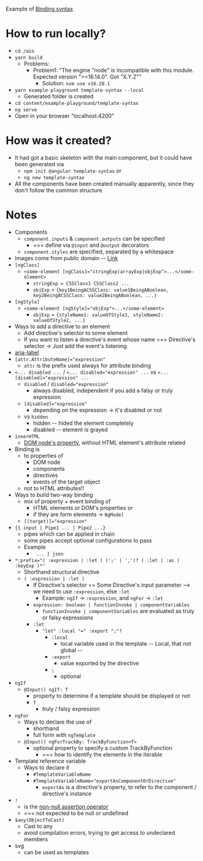 Example of [Binding syntax](https://angular.io/guide/binding-syntax)

# How to run locally?
* `cd /aio`
* `yarn build`
  * Problems:
    * Problem1: "The engine "node" is incompatible with this module. Expected version ">=16.14.0". Got "X.Y.Z""
      * Solution: `nvm use v16.20.1`
* `yarn example-playground template-syntax --local`
  * Generated folder is created
* `cd content/example-playground/template-syntax`
* `ng serve`
* Open in your browser "localhost:4200"

# How was it created?
* It had got a basic skeleton with the main component, but it could have been generated via 
  * `npm init @angular template-syntax` or
  * `ng new template-syntax`
* All the components have been created manually apparently, since they don't follow the common structure

# Notes
* Components
  * `component.inputs` & `component.outputs` can be specified
    * === define via `@input` and `@output` decorators
  * `component.styles` are specified, separated by a whitespace
* Images come from public domain -- [Link](https://wpclipart.com/terms.html)
* `[ngClass]`
  * `<some-element [ngClass]="stringExp|arrayExp|objExp">...</some-element>`
    * `stringExp = CSSClass1 CSSClass2 ...`
    * `objExp` = `{key1BeingACSSClass: value1BeingABoolean, key2BeingACSSClass: value2BeingABoolean, ...}`
* `[ngStyle]`
  * `<some-element [ngStyle]="objExp">...</some-element>`
    * `objExp` = `{styleName1: valueOfStyle1, styleName2: valueOfStyle2, ...}`
* Ways to add a directive to an element
  * Add directive's selector to some element
  * If you want to listen a directive's event whose name === Directive's selector -> Just add the event's listening
* [aria-label](https://www.w3.org/TR/wai-aria-1.2/#aria-label)
* `[attr.AttributeName]="expression"`
  * `attr` is the prefix used always for attribute binding
* `<... disabled ...` / `<... disabled="expression" ...`  vs `<... [disabled]="expression" ...` 
  * `disabled` / `disabled="expression"`
    * always disabled, independent if you add a falsy or truly expression 
  * `[disabled]="expression"`
    * depending on the expression -> it's disabled or not
  * vs `hidden`
    * hidden    --  hided the element completely
    * disabled  --  element is grayed
* `innerHTML`
  * [DOM node's property](https://developer.mozilla.org/en-US/docs/Web/API/Element/innerHTML), without HTML element's attribute related
* Binding is
  * to properties of
    * DOM node
    * components
    * directives
    * events of the target object
  * not to HTML attributes!!
* Ways to build two-way binding
  * mix of property + event binding of
    * HTML elements or DOM's properties or
    * if they are form elements -> `NgModel`
  * `[(target)]="expression"`
* `{{ input | Pipe1 ... | Pipe2 ...}`
  * pipes which can be applied in chain
  * some pipes accept optional configurations to pass
  * Example
    * ` ... | json`
* `*:prefix="( :expression | :let ) (';' | ',')? ( :let | :as | :keyExp )*"`
  * Shorthand structural directive
  * `( :expression | :let )`
    * If Directive's selector == Some Directive's input parameter ⟶ we need to use `:expression`, else `:let`
      * Example: `ngIf` -> `:expression`, and `ngFor` -> `:let`
    * `expression: boolean | functionInvoke | componentVariables`
      * `functionInvoke | componentVariables` are evaluated as truly or falsy expressions
    * `:let`
      * `"let" :local "=" :export ";"?`
        * `:local`
          *  local variable used in the template -- Local, that not global -- 
        * `:export`
          * value exported by the directive
        * `;`
          * optional
* `ngIf`
  * `@Input() ngIf: T`
    * property to determine if a template should be displayed or not
    * `T`
      * truly / falsy expression
* `ngFor`
  * Ways to declare the use of
    * shorthand
    * full form with `ngTemplate`
  * `@Input() ngForTrackBy: TrackByFunction<T>`
    * optional property to specify a custom TrackByFunction
      * === how to identify the elements in the iterable
* Template reference variable
  * Ways to declare it
    * `#TemplateVariableName`
    * `#TemplateVariableName="exportAsComponentOrDirective"`
      * `exportAs` is a directive's property, to refer to the component / directive's instance
* `!`
  * is the [non-null assertion operator](https://www.typescriptlang.org/docs/handbook/2/everyday-types.html#non-null-assertion-operator-postfix-)
  * === not expected to be null or undefined
* `$any(ObjectToCast)`
  * Cast to any
  * avoid compilation errors, trying to get access to undeclared members
* svg
  * can be used as templates
